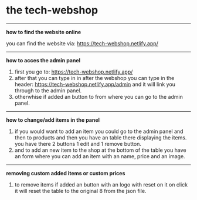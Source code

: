 # the tech-webshop

---
**how to find the website online**

you can find the website via: https://tech-webshop.netlify.app/

---
**how to acces the admin panel**


1.  first you go to: https://tech-webshop.netlify.app/
2.  after that you can type in in after the webshop you can type in the header: https://tech-webshop.netlify.app/admin and it will link you through to the admin panel.
3. otherwhise if added an button to from where you can go to the admin panel. 

---
**how to change/add items in the panel**
1. if you would want to add an item you could go to the admin panel and then to products and then you have an table there displaying the items. you have there 2 buttons 1 edit and 1 remove button. 
2. and to add an new item to the shop at the bottom of the table you have an form where you can add an item with an name, price and an image. 

---
**removing custom added items or custom prices**
1. to remove items if added an button with an logo with reset on it on click it will reset the table to the original 8 from the json file. 


